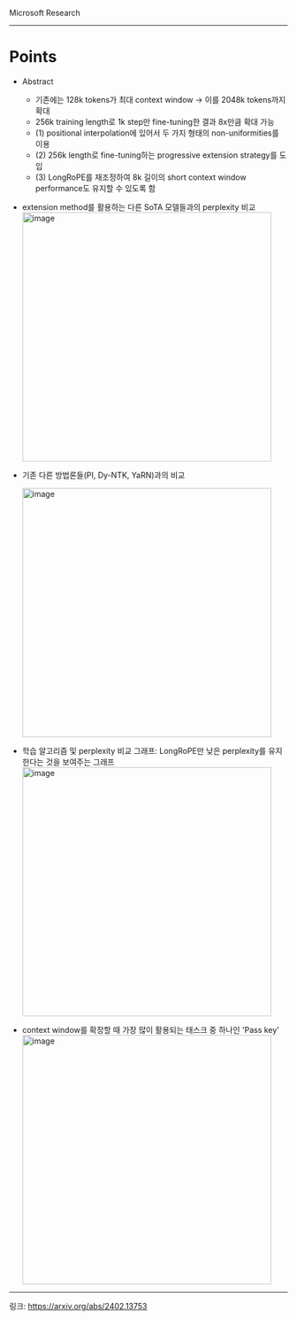 Microsoft Research

---
# Points
- Abstract
  - 기존에는 128k tokens가 최대 context window -> 이를 2048k tokens까지 확대
  - 256k training length로 1k step만 fine-tuning한 결과 8x만큼 확대 가능
  - (1) positional interpolation에 있어서 두 가지 형태의 non-uniformities를 이용
  - (2) 256k length로 fine-tuning하는 progressive extension strategy를 도입
  - (3) LongRoPE를 재조정하여 8k 길이의 short context window performance도 유지할 수 있도록 함
- extension method를 활용하는 다른 SoTA 모델들과의 perplexity 비교
  <img width="450" alt="image" src="https://github.com/chanmuzi/Papers/assets/101971295/89db4644-8479-4813-8723-73b5735f35ec">

- 기존 다른 방법론들(PI, Dy-NTK, YaRN)과의 비교
  
  <img width="450" alt="image" src="https://github.com/chanmuzi/Papers/assets/101971295/4cd2daf6-7a6c-47dc-8074-4fe1db8a406a">

- 학습 알고리즘 및 perplexity 비교 그래프: LongRoPE만 낮은 perplexity를 유지한다는 것을 보여주는 그래프
  <img width="450" alt="image" src="https://github.com/chanmuzi/Papers/assets/101971295/68da2de3-fe78-41e6-bd79-4d7b3ea642c9">

- context window를 확장할 때 가장 많이 활용되는 태스크 중 하나인 'Pass key'
  <img width="450" alt="image" src="https://github.com/chanmuzi/Papers/assets/101971295/c1de9dca-38e0-44a9-a48c-36c696781555">

---
링크: https://arxiv.org/abs/2402.13753
